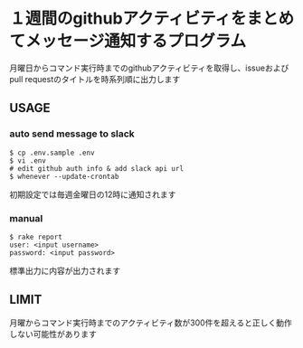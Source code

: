 # １週間のgithubアクティビティをまとめてメッセージ通知するプログラム

月曜日からコマンド実行時までのgithubアクティビティを取得し、issueおよびpull requestのタイトルを時系列順に出力します

## USAGE

### auto send message to slack

```
$ cp .env.sample .env
$ vi .env
# edit github auth info & add slack api url
$ whenever --update-crontab
```

初期設定では毎週金曜日の12時に通知されます

### manual

```
$ rake report
user: <input username>
password: <input password>
```

標準出力に内容が出力されます

## LIMIT

月曜からコマンド実行時までのアクティビティ数が300件を超えると正しく動作しない可能性があります
